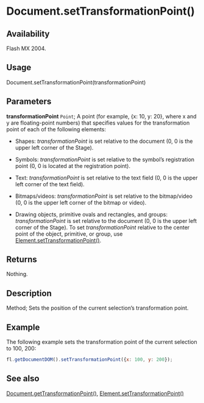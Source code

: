 # Document.setTransformationPoint()

## Availability

Flash MX 2004.

## Usage

Document.setTransformationPoint(transformationPoint)

## Parameters

**transformationPoint** `Point`; A point (for example, {x: 10, y: 20}, where x and y are floating-point numbers) that specifies values for the transformation point of each of the following elements:

- Shapes: *transformationPoint* is set relative to the document (0, 0 is the upper left corner of the Stage).

- Symbols: *transformationPoint* is set relative to the symbol’s registration point (0, 0 is located at the registration point).

- Text: *transformationPoint* is set relative to the text field (0, 0 is the upper left corner of the text field).

- Bitmaps/videos: *transformationPoint* is set relative to the bitmap/video (0, 0 is the upper left corner of the bitmap or video).

- Drawing objects, primitive ovals and rectangles, and groups: *transformationPoint* is set relative to the document (0, 0 is the upper left corner of the Stage). To set *transformationPoint* relative to the center point of the object, primitive, or group, use [Element.setTransformationPoint()](../Element_object/Element19.md).

## Returns

Nothing.

## Description

Method; Sets the position of the current selection’s transformation point.

## Example

The following example sets the transformation point of the current selection to 100, 200:

```javascript
fl.getDocumentDOM().setTransformationPoint({x: 100, y: 200});
```

## See also

[Document.getTransformationPoint()](../Document_object/Document89.md), [Element.setTransformationPoint()](../Element_object/Element19.md)
